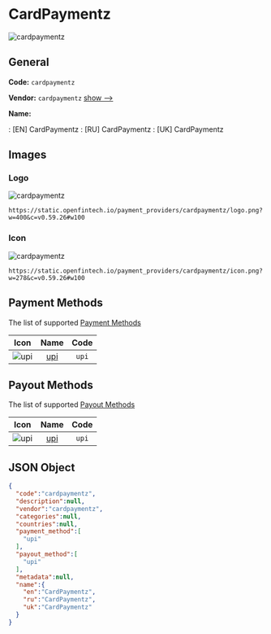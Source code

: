 
# CardPaymentz 
![cardpaymentz](https://static.openfintech.io/payment_providers/cardpaymentz/logo.png?w=400&c=v0.59.26#w100)  

## General 
 
**Code:** `cardpaymentz` 
 
**Vendor:** `cardpaymentz` [show -->](/vendors/cardpaymentz/) 
 
**Name:** 
 
:	[EN] CardPaymentz 
:	[RU] CardPaymentz 
:	[UK] CardPaymentz 
 

## Images 

### Logo 
 
![cardpaymentz](https://static.openfintech.io/payment_providers/cardpaymentz/logo.png?w=400&c=v0.59.26#w100)  

```
https://static.openfintech.io/payment_providers/cardpaymentz/logo.png?w=400&c=v0.59.26#w100
```  

### Icon 
 
![cardpaymentz](https://static.openfintech.io/payment_providers/cardpaymentz/icon.png?w=278&c=v0.59.26#w100)  

```
https://static.openfintech.io/payment_providers/cardpaymentz/icon.png?w=278&c=v0.59.26#w100
```  

## Payment Methods 
 
The list of supported [Payment Methods](/payment-methods/) 

|Icon|Name|Code| 
|:---:|:---:|:---:| 
|![upi](https://static.openfintech.io/payment_methods/upi/icon.svg?w=278&c=v0.59.26#w100) |[upi](/payment-methods/upi/)|`upi`| 
 

## Payout Methods 
 
The list of supported [Payout Methods](/payout-methods/) 

|Icon|Name|Code| 
|:---:|:---:|:---:| 
|![upi](https://static.openfintech.io/payout_methods/upi/icon.svg?w=278&c=v0.59.26#w40) |[upi](payout-methodsupi/)|`upi`| 
 

## JSON Object 

```json
{
  "code":"cardpaymentz",
  "description":null,
  "vendor":"cardpaymentz",
  "categories":null,
  "countries":null,
  "payment_method":[
    "upi"
  ],
  "payout_method":[
    "upi"
  ],
  "metadata":null,
  "name":{
    "en":"CardPaymentz",
    "ru":"CardPaymentz",
    "uk":"CardPaymentz"
  }
}
```  

